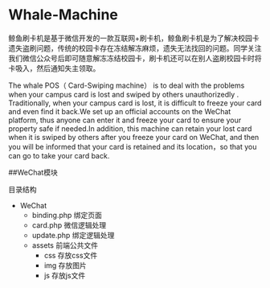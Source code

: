 # Whale-Machine

鲸鱼刷卡机是基于微信开发的一款互联网+刷卡机，鲸鱼刷卡机是为了解决校园卡遗失盗刷问题，传统的校园卡存在冻结解冻麻烦，遗失无法找回的问题。同学关注我们微信公众号后即可随意解冻冻结校园卡，刷卡机还可以在别人盗刷校园卡时将卡吸入，然后通知失主领取。

The whale POS（ Card-Swiping machine） is to deal with the problems when your campus card is lost and swiped by others unauthorizedly . Traditionally, when your campus card is lost, it is difficult to freeze your card and even find it back.We set up an official accounts on the WeChat platform, thus anyone can enter it and freeze your card to ensure your property safe if needed.In addition, this machine can retain your lost card when it is swiped by others after you freeze your card on WeChat, and then you will be informed that your card is retained and its location，so that you can go to take your card back.

##WeChat模块

目录结构<br>
* WeChat<br>
  * binding.php 绑定页面<br>
  * card.php 微信逻辑处理<br>
  * update.php 绑定逻辑处理<br>
  * assets 前端公共文件<br>
    * css 存放css文件<br>
    * img 存放图片<br>
    * js 存放js文件<br>
